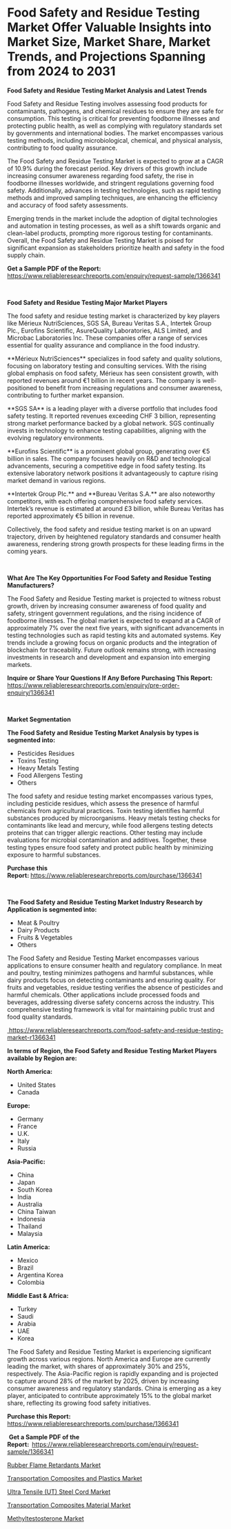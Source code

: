 <p><h1>Food Safety and Residue Testing Market Offer Valuable Insights into Market Size, Market Share, Market Trends, and Projections Spanning from 2024 to 2031</h1></p><p><strong>Food Safety and Residue Testing Market Analysis and Latest Trends</strong></p>
<p><p>Food Safety and Residue Testing involves assessing food products for contaminants, pathogens, and chemical residues to ensure they are safe for consumption. This testing is critical for preventing foodborne illnesses and protecting public health, as well as complying with regulatory standards set by governments and international bodies. The market encompasses various testing methods, including microbiological, chemical, and physical analysis, contributing to food quality assurance.</p><p>The Food Safety and Residue Testing Market is expected to grow at a CAGR of 10.9% during the forecast period. Key drivers of this growth include increasing consumer awareness regarding food safety, the rise in foodborne illnesses worldwide, and stringent regulations governing food safety. Additionally, advances in testing technologies, such as rapid testing methods and improved sampling techniques, are enhancing the efficiency and accuracy of food safety assessments. </p><p>Emerging trends in the market include the adoption of digital technologies and automation in testing processes, as well as a shift towards organic and clean-label products, prompting more rigorous testing for contaminants. Overall, the Food Safety and Residue Testing Market is poised for significant expansion as stakeholders prioritize health and safety in the food supply chain.</p></p>
<p><strong>Get a Sample PDF of the Report:&nbsp;</strong> <a href="https://www.reliableresearchreports.com/enquiry/request-sample/1366341">https://www.reliableresearchreports.com/enquiry/request-sample/1366341</a></p>
<p>&nbsp;</p>
<p><strong>Food Safety and Residue Testing Major Market Players</strong></p>
<p><p>The food safety and residue testing market is characterized by key players like Mérieux NutriSciences, SGS SA, Bureau Veritas S.A., Intertek Group Plc., Eurofins Scientific, AsureQuality Laboratories, ALS Limited, and Microbac Laboratories Inc. These companies offer a range of services essential for quality assurance and compliance in the food industry.</p><p>**Mérieux NutriSciences** specializes in food safety and quality solutions, focusing on laboratory testing and consulting services. With the rising global emphasis on food safety, Mérieux has seen consistent growth, with reported revenues around €1 billion in recent years. The company is well-positioned to benefit from increasing regulations and consumer awareness, contributing to further market expansion.</p><p>**SGS SA** is a leading player with a diverse portfolio that includes food safety testing. It reported revenues exceeding CHF 3 billion, representing strong market performance backed by a global network. SGS continually invests in technology to enhance testing capabilities, aligning with the evolving regulatory environments.</p><p>**Eurofins Scientific** is a prominent global group, generating over €5 billion in sales. The company focuses heavily on R&D and technological advancements, securing a competitive edge in food safety testing. Its extensive laboratory network positions it advantageously to capture rising market demand in various regions.</p><p>**Intertek Group Plc.** and **Bureau Veritas S.A.** are also noteworthy competitors, with each offering comprehensive food safety services. Intertek’s revenue is estimated at around £3 billion, while Bureau Veritas has reported approximately €5 billion in revenue. </p><p>Collectively, the food safety and residue testing market is on an upward trajectory, driven by heightened regulatory standards and consumer health awareness, rendering strong growth prospects for these leading firms in the coming years.</p></p>
<p>&nbsp;</p>
<p><strong>What Are The Key Opportunities For Food Safety and Residue Testing Manufacturers?</strong></p>
<p><p>The Food Safety and Residue Testing market is projected to witness robust growth, driven by increasing consumer awareness of food quality and safety, stringent government regulations, and the rising incidence of foodborne illnesses. The global market is expected to expand at a CAGR of approximately 7% over the next five years, with significant advancements in testing technologies such as rapid testing kits and automated systems. Key trends include a growing focus on organic products and the integration of blockchain for traceability. Future outlook remains strong, with increasing investments in research and development and expansion into emerging markets.</p></p>
<p><strong>Inquire or Share Your Questions If Any Before Purchasing This Report:</strong> <a href="https://www.reliableresearchreports.com/enquiry/pre-order-enquiry/1366341">https://www.reliableresearchreports.com/enquiry/pre-order-enquiry/1366341</a></p>
<p>&nbsp;</p>
<p><strong>Market Segmentation</strong></p>
<p><strong>The Food Safety and Residue Testing Market Analysis by types is segmented into:</strong></p>
<p><ul><li>Pesticides Residues</li><li>Toxins Testing</li><li>Heavy Metals Testing</li><li>Food Allergens Testing</li><li>Others</li></ul></p>
<p><p>The food safety and residue testing market encompasses various types, including pesticide residues, which assess the presence of harmful chemicals from agricultural practices. Toxin testing identifies harmful substances produced by microorganisms. Heavy metals testing checks for contaminants like lead and mercury, while food allergens testing detects proteins that can trigger allergic reactions. Other testing may include evaluations for microbial contamination and additives. Together, these testing types ensure food safety and protect public health by minimizing exposure to harmful substances.</p></p>
<p><strong>Purchase this Report:&nbsp;</strong><a href="https://www.reliableresearchreports.com/purchase/1366341">https://www.reliableresearchreports.com/purchase/1366341</a></p>
<p>&nbsp;</p>
<p><strong>The Food Safety and Residue Testing Market Industry Research by Application is segmented into:</strong></p>
<p><ul><li>Meat & Poultry</li><li>Dairy Products</li><li>Fruits & Vegetables</li><li>Others</li></ul></p>
<p><p>The Food Safety and Residue Testing Market encompasses various applications to ensure consumer health and regulatory compliance. In meat and poultry, testing minimizes pathogens and harmful substances, while dairy products focus on detecting contaminants and ensuring quality. For fruits and vegetables, residue testing verifies the absence of pesticides and harmful chemicals. Other applications include processed foods and beverages, addressing diverse safety concerns across the industry. This comprehensive testing framework is vital for maintaining public trust and food quality standards.</p></p>
<p><a href="https://www.reliableresearchreports.com/food-safety-and-residue-testing-market-r1366341">&nbsp;https://www.reliableresearchreports.com/food-safety-and-residue-testing-market-r1366341</a></p>
<p><strong>In terms of Region, the Food Safety and Residue Testing Market Players available by Region are:</strong></p>
<p>
    <p> <strong> North America: </strong>
        <ul>
            <li>United States</li>
            <li>Canada</li>
        </ul>
        </p> 
    <p> <strong> Europe: </strong>
        <ul>
            <li>Germany</li>
            <li>France</li>
            <li>U.K.</li>
            <li>Italy</li>
            <li>Russia</li>
        </ul>
        </p> 
    <p> <strong> Asia-Pacific: </strong>
        <ul>
            <li>China</li>
            <li>Japan</li>
            <li>South Korea</li>
            <li>India</li>
            <li>Australia</li>
            <li>China Taiwan</li>
            <li>Indonesia</li>
            <li>Thailand</li>
            <li>Malaysia</li>
        </ul>
        </p> 
    <p> <strong> Latin America: </strong>
        <ul>
            <li>Mexico</li>
            <li>Brazil</li>
            <li>Argentina Korea</li>
            <li>Colombia</li>
        </ul>
        </p> 
    <p> <strong> Middle East & Africa: </strong>
        <ul>
            <li>Turkey</li>
            <li>Saudi</li>
            <li>Arabia</li>
            <li>UAE</li>
            <li>Korea</li>
        </ul>
    </p>
    </p>
<p><p>The Food Safety and Residue Testing Market is experiencing significant growth across various regions. North America and Europe are currently leading the market, with shares of approximately 30% and 25%, respectively. The Asia-Pacific region is rapidly expanding and is projected to capture around 28% of the market by 2025, driven by increasing consumer awareness and regulatory standards. China is emerging as a key player, anticipated to contribute approximately 15% to the global market share, reflecting its growing food safety initiatives.</p></p>
<p><strong>Purchase this Report: </strong><a href="https://www.reliableresearchreports.com/purchase/1366341">https://www.reliableresearchreports.com/purchase/1366341</a></p>
<p>&nbsp;<strong>Get a Sample PDF of the Report:&nbsp;&nbsp;</strong><a href="https://www.reliableresearchreports.com/enquiry/request-sample/1366341">https://www.reliableresearchreports.com/enquiry/request-sample/1366341</a></p>
<p><strong></strong></p>
<p><p><a href="https://issuu.com/reportprime-2/docs/rubber-flame-retardants-market-size_77f912b1e07ef5">Rubber Flame Retardants Market</a></p><p><a href="https://github.com/NargisHussain432/Market-Research-Report-List-1/blob/main/transportation-composites-and-plastics-market.md">Transportation Composites and Plastics Market</a></p><p><a href="https://issuu.com/reportprime-2/docs/ultra-tensile-ut-steel-cord-market-_05c24fd79ef506">Ultra Tensile (UT) Steel Cord Market</a></p><p><a href="https://github.com/angelajermaine/Market-Research-Report-List-5/blob/main/transportation-composites-material-market.md">Transportation Composites Material Market</a></p><p><a href="https://www.linkedin.com/pulse/emerging-trends-methyltestosterone-market-global-outlook-odjpf?trackingId=z7J0ZoeESfKhm5cQDvFLdA%3D%3D">Methyltestosterone Market</a></p></p>